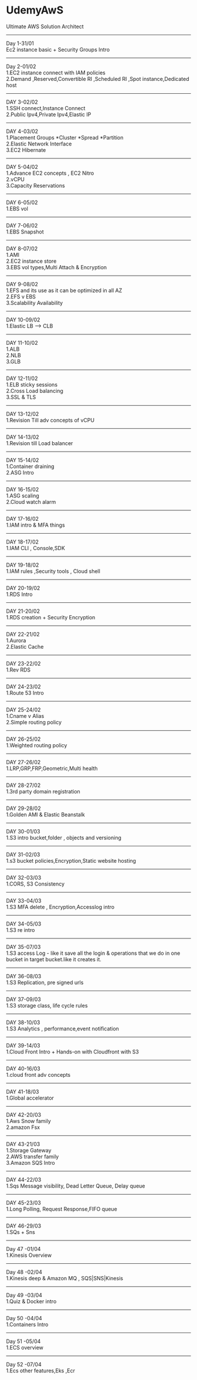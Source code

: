 # UdemyAwS
Ultimate AWS Solution Architect <br>
___
Day 1-31/01<br>
Ec2 instance basic + Security Groups Intro <br>
<b><hr></b>
Day 2-01/02<br>
1.EC2 instance connect with IAM policies <br>
2.Demand ,Reserved,Convertible RI ,Scheduled RI ,Spot instance,Dedicated host <br>
<hr>
DAY 3-02/02<br>
1.SSH connect,Instance Connect<br>
2.Public Ipv4,Private Ipv4,Elastic IP<br>
<hr>
DAY 4-03/02<br>
1.Placement Groups *Cluster *Spread *Partition<br>
2.Elastic Network Interface <br>
3.EC2 Hibernate<br>
<hr>
DAY 5-04/02<br>
1.Advance EC2 concepts , EC2 Nitro <br>
2.vCPU<br>
3.Capacity Reservations<br>
<hr>
DAY 6-05/02<br>
1.EBS vol <br>
<hr>
DAY 7-06/02<br>
1.EBS Snapshot
<hr>
DAY 8-07/02<br>
1.AMI <br>
2.EC2 instance store <br>
3.EBS vol types,Multi Attach & Encryption <br>
<hr>
DAY 9-08/02<br>
1.EFS and its use as it can be optimized in all AZ <br>
2.EFS v EBS <br>
3.Scalability Availability
<hr>
DAY 10-09/02<br>
1.Elastic LB --> CLB 
<hr>
DAY 11-10/02<br>
1.ALB <br>
2.NLB <br>
3.GLB <br>
<hr>
DAY 12-11/02<br>
1.ELB sticky sessions <br>
2.Cross Load balancing <br>
3.SSL & TLS <br>
<hr>
DAY 13-12/02<br>
1.Revision Till adv concepts of vCPU
<hr>
DAY 14-13/02<br>
1.Revision till Load balancer
<hr>
DAY 15-14/02<br>
1.Container draining <br>
2.ASG Intro<br>
<hr>
DAY 16-15/02<br>
1.ASG scaling <br>
2.Cloud watch alarm <br>
<hr>
DAY 17-16/02<br>
1.IAM intro & MFA things<br>
<hr>
DAY 18-17/02<br>
1.IAM CLI , Console,SDK<br>
<hr>
DAY 19-18/02<br>
1.IAM rules ,Security tools , Cloud shell
<hr>
DAY 20-19/02<br>
1.RDS Intro <br>
<hr>
DAY 21-20/02<br>
1.RDS creation + Security Encryption<br>
<hr>
DAY 22-21/02<br>
1.Aurora <br>
2.Elastic Cache <br>
<hr>
DAY 23-22/02<br>
1.Rev RDS <br>
<hr>
DAY 24-23/02<br>
1.Route 53 Intro
<hr>
DAY 25-24/02<br>
1.Cname v Alias <br>
2.Simple routing policy
<hr>
DAY 26-25/02<br>
1.Weighted routing policy<br>
<hr>
DAY 27-26/02<br>
1.LRP,GRP,FRP,Geometric,Multi health<br>
<hr>
DAY 28-27/02<br>
1.3rd party domain registration<br>
<hr>
DAY 29-28/02<br>
1.Golden AMI & Elastic Beanstalk<br>
<hr>
DAY 30-01/03<br>
1.S3 intro bucket,folder , objects and versioning <br>
<hr>
DAY 31-02/03<br>
1.s3 bucket policies,Encryption,Static website hosting<br>
<hr>
DAY 32-03/03<br>
1.CORS, S3 Consistency<br>
<hr>
DAY 33-04/03<br>
1.S3 MFA delete , Encryption,Accesslog intro<br>
<hr>
DAY 34-05/03<br>
1.S3 re intro <br>
<hr>
DAY 35-07/03<br>
1.S3 access Log - like it save all the login & operations that we do in one bucket in target bucket.like it creates it.<br>
<hr>
DAY 36-08/03<br>
1.S3 Replication, pre signed urls <br>
<hr>
DAY 37-09/03<br>
1.S3 storage class, life cycle rules <br>
<hr>
DAY 38-10/03<br>
1.S3 Analytics , performance,event notification<br>
<hr>
DAY 39-14/03<br>
1.Cloud Front Intro + Hands-on with Cloudfront with S3<br>
<hr>
DAY 40-16/03<br>
1.cloud front adv concepts <br>
<hr>
DAY 41-18/03<br>
1.Global accelerator
<hr>
DAY 42-20/03<br>
1.Aws Snow family <br>
2.amazon Fsx <br>
<hr>
DAY 43-21/03<br>
1.Storage Gateway <br>
2.AWS transfer family <br>
3.Amazon SQS Intro <br>
<hr>
DAY 44-22/03<br>
1.Sqs Message visibility, Dead Letter Queue, Delay queue <br>
<hr>
DAY 45-23/03<br>
1.Long Polling, Request Response,FIFO queue <br>
<hr>
DAY 46-29/03<br>
1.SQs + Sns <br>
<Hr>
Day 47 -01/04 <br>
1.Kinesis Overview <br>
<Hr>
Day 48 -02/04 <br>
1.Kinesis deep & Amazon MQ , SQS|SNS|Kinesis <br>
<Hr>
Day 49 -03/04 <br>
1.Quiz & Docker intro <br>
<Hr>
Day 50 -04/04 <br>
1.Containers Intro <br>
<Hr>
Day 51 -05/04 <br>
1.ECS overview <br>
<Hr>
Day 52 -07/04 <br>
1.Ecs other features,Eks ,Ecr <br>
